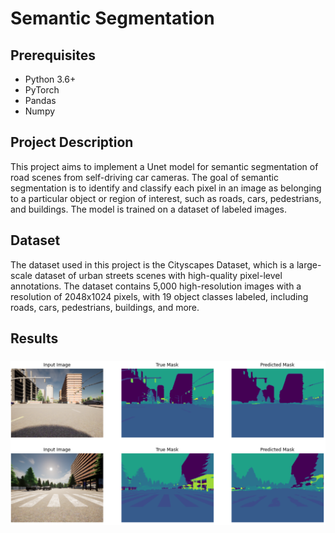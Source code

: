 # Semantic Segmentation

## Prerequisites
- Python 3.6+
- PyTorch
- Pandas
- Numpy


## Project Description
This project aims to implement a Unet model for semantic segmentation of road scenes from self-driving car cameras. The goal of semantic segmentation is to identify and classify each pixel in an image as belonging to a particular object or region of interest, such as roads, cars, pedestrians, and buildings. The model is trained on a dataset of labeled images.

## Dataset
The dataset used in this project is the Cityscapes Dataset, which is a large-scale dataset of urban streets scenes with high-quality pixel-level annotations. The dataset contains 5,000 high-resolution images with a resolution of 2048x1024 pixels, with 19 object classes labeled, including roads, cars, pedestrians, buildings, and more.

## Results
<h3 align="left">
  <img src="Images/unet_out.png" width="1000">
</h3>

